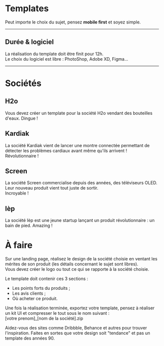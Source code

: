 # Templates

Peut importe le choix du sujet, pensez **mobile first** et soyez simple.  

---

## Durée & logiciel

La réalisation du template doit être finit pour 12h.  
Le choix du logiciel est libre : PhotoShop, Adobe XD, Figma...

---

# Sociétés

## H2o

Vous devez créer un template pour la société H2o vendant des bouteilles d'eaux. Dingue !  

## Kardiak

La société Kardiak vient de lancer une montre connectée permettant de détecter les problèmes cardiaux avant même qu'ils arrivent ! 
Révolutionnaire !  

## Screen

La société Screen commercialise depuis des années, des téléviseurs OLED. Leur nouveau produit vient tout juste de sortir.  
Incroyable !   

## Ièp

La société Ièp est une jeune startup lançant un produit révolutionnaire : un bain de pied. Amazing !


# À faire 

Sur une landing page, réalisez le design de la société choisie en ventant les mérites de son produit (les détails concernant le sujet sont libres).  
Vous devez créer le logo ou tout ce qui se rapporte à la société choisie.  

Le template doit contenir ces 3 sections :

* Les points forts du produits ;
* Les avis clients ;
* Où acheter ce produit.

Une fois la réalisation terminée, exportez votre template, pensez à réaliser un kit UI et compresser le tout sous le nom suivant :  
[votre prenom]_[nom de la société].zip

Aidez-vous des sites comme Dribbble, Behance et autres pour trouver l'inspiration. Faites en sortes que votre design soit "tendance" et pas un template des années 90.
